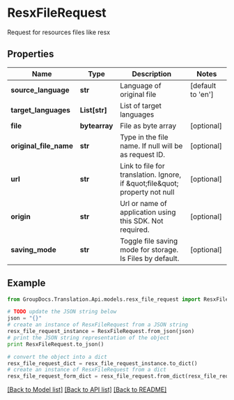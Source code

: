 # ResxFileRequest

Request for resources files like resx

## Properties
Name | Type | Description | Notes
------------ | ------------- | ------------- | -------------
**source_language** | **str** | Language of original file | [default to 'en']
**target_languages** | **List[str]** | List of target languages | 
**file** | **bytearray** | File as byte array | [optional] 
**original_file_name** | **str** | Type in the file name. If null will be as request ID. | [optional] 
**url** | **str** | Link to file for translation. Ignore, if \&quot;file\&quot; property not null | [optional] 
**origin** | **str** | Url or name of application using this SDK. Not required. | [optional] 
**saving_mode** | **str** | Toggle file saving mode for storage.  Is Files by default. | [optional] 

## Example

```python
from GroupDocs.Translation.Api.models.resx_file_request import ResxFileRequest

# TODO update the JSON string below
json = "{}"
# create an instance of ResxFileRequest from a JSON string
resx_file_request_instance = ResxFileRequest.from_json(json)
# print the JSON string representation of the object
print ResxFileRequest.to_json()

# convert the object into a dict
resx_file_request_dict = resx_file_request_instance.to_dict()
# create an instance of ResxFileRequest from a dict
resx_file_request_form_dict = resx_file_request.from_dict(resx_file_request_dict)
```
[[Back to Model list]](../README.md#documentation-for-models) [[Back to API list]](../README.md#documentation-for-api-endpoints) [[Back to README]](../README.md)


